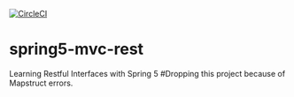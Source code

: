 [![CircleCI](https://circleci.com/gh/Nilesh767/spring5-mvc-rest.svg?style=svg)](https://circleci.com/gh/Nilesh767/spring5-mvc-rest)
# spring5-mvc-rest
Learning  Restful Interfaces with Spring 5 
#Dropping this project because of Mapstruct errors.
